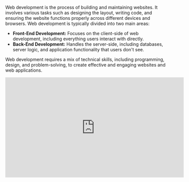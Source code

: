 

Web development is the process of building and maintaining websites. It involves various tasks such as designing the layout, writing code, and ensuring the website functions properly across different devices and browsers. Web development is typically divided into two main areas:

- **Front-End Development:** Focuses on the client-side of web development, including everything users interact with directly.
- **Back-End Development:** Handles the server-side, including databases, server logic, and application functionality that users don't see.

Web development requires a mix of technical skills, including programming, design, and problem-solving, to create effective and engaging websites and web applications.

<iframe width="560" height="315" src="https://www.youtube.com/embed/oGM4LI9Z9HE?si=uL3xzcJUeiIpyBTO" title="YouTube video player" frameborder="0" allow="accelerometer; autoplay; clipboard-write; encrypted-media; gyroscope; picture-in-picture; web-share" referrerpolicy="strict-origin-when-cross-origin" allowfullscreen></iframe>